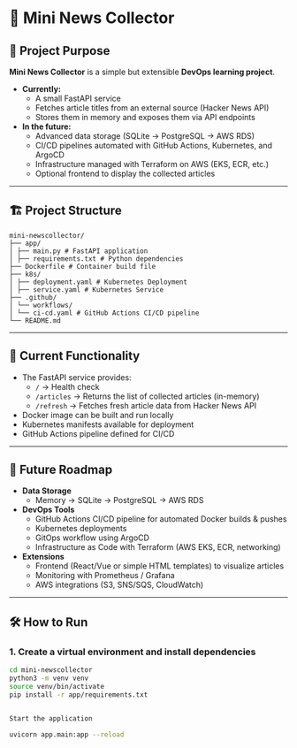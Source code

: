 # 📰 Mini News Collector  

## 📌 Project Purpose  
**Mini News Collector** is a simple but extensible **DevOps learning project**.  

- **Currently:**  
  - A small FastAPI service  
  - Fetches article titles from an external source (Hacker News API)  
  - Stores them in memory and exposes them via API endpoints  
- **In the future:**  
  - Advanced data storage (SQLite → PostgreSQL → AWS RDS)  
  - CI/CD pipelines automated with GitHub Actions, Kubernetes, and ArgoCD  
  - Infrastructure managed with Terraform on AWS (EKS, ECR, etc.)  
  - Optional frontend to display the collected articles  

---

## 🏗️ Project Structure  

```
mini-newscollector/
├── app/
│ ├── main.py # FastAPI application
│ ├── requirements.txt # Python dependencies
├── Dockerfile # Container build file
├── k8s/
│ ├── deployment.yaml # Kubernetes Deployment
│ ├── service.yaml # Kubernetes Service
├── .github/
│ └── workflows/
│ └── ci-cd.yaml # GitHub Actions CI/CD pipeline
└── README.md
```

---

## 🚀 Current Functionality  
- The FastAPI service provides:  
  - `/` → Health check  
  - `/articles` → Returns the list of collected articles (in-memory)  
  - `/refresh` → Fetches fresh article data from Hacker News API  
- Docker image can be built and run locally  
- Kubernetes manifests available for deployment  
- GitHub Actions pipeline defined for CI/CD  

---

## 🔮 Future Roadmap  
- **Data Storage**  
  - Memory → SQLite → PostgreSQL → AWS RDS  
- **DevOps Tools**  
  - GitHub Actions CI/CD pipeline for automated Docker builds & pushes  
  - Kubernetes deployments  
  - GitOps workflow using ArgoCD  
  - Infrastructure as Code with Terraform (AWS EKS, ECR, networking)  
- **Extensions**  
  - Frontend (React/Vue or simple HTML templates) to visualize articles  
  - Monitoring with Prometheus / Grafana  
  - AWS integrations (S3, SNS/SQS, CloudWatch)  

---

## 🛠️ How to Run  

### 1. Create a virtual environment and install dependencies  
```bash
cd mini-newscollector
python3 -m venv venv
source venv/bin/activate
pip install -r app/requirements.txt


Start the application

uvicorn app.main:app --reload


